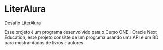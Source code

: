 # LiterAlura
Desafio LiterAlura

Esse projeto é um programa desenvolvido para o Curso ONE - Oracle Next Education, esse projeto consiste de um programa usando uma API e um BD para mostrar dados de livros e autores
